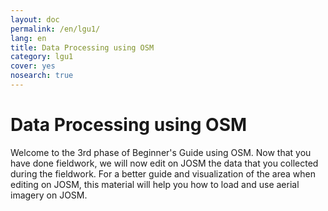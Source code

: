 ```yaml
---
layout: doc
permalink: /en/lgu1/
lang: en
title: Data Processing using OSM
category: lgu1
cover: yes
nosearch: true
---
```


Data Processing using OSM
====================

Welcome to the 3rd phase of Beginner's Guide using OSM. Now that you have done fieldwork, we will now edit on JOSM the data that you collected during the fieldwork. For a better guide and visualization of the area when editing on JOSM, this material will help you how to load and use aerial imagery on JOSM.
